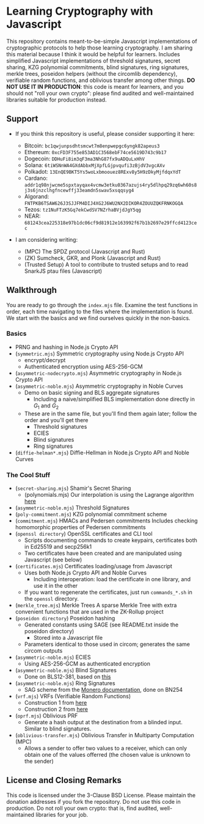 # Learning Cryptography with Javascript

This repository contains meant-to-be-simple Javascript implementations of cryptographic protocols to help those learning cryptography. I am sharing this material because I think it would be helpful for learners. Includes simplified Javascript implementations of threshold signatures, secret sharing, KZG polynomial commitments, blind signatures, ring signatures, merkle trees, poseidon helpers (without the circomlib dependency), verifiable random functions, and oblivious transfer among other things. **DO NOT USE IT IN PRODUCTION**: this code is meant for learners, and you should not "roll your own crypto": please find audited and well-maintained libraries suitable for production instead.

## Support
- If you think this repository is useful, please consider supporting it here:
	- Bitcoin: ```bc1qwjunpsdhtsmcwt7m8enpwepgc6yngk82apeus3```
	- Ethereum: ```0xcFD3F755e853AD1C3568ebF74ce5619D743c9b17```
	- Dogecoin: ```DDHuFi8im3qF3ma3NhG87fx9uADQuLxHhV```
	- Solana: ```6tiWSNnWA4GXdAbbxMjXpfLGjpvqufi3zBjdV3vgcAXv```
	- Polkadot: ```13EnQE9BKT5Ys5woLxbmoouez8RExv8y5H9zDkyMjfdqxYdT```
	- Cardano: ```addr1q98njwcme5spxtayqax4vcmw3etku0367azujs4ry5dlhpq29zq6wh60s8j3s6jnzclhgfncewffj33eamdn5swav5xsqqsyg4```
	- Algorand: ```FNTPKB6TSAW626J3SJJFM4DIJ4XG2J6WU2NX2DIKOR4ZOUUZQKFRNKOGQA```
	- Tezos: ```tz1NuFTzK5Gq7ekCwdSV7NZrhaBVjdJgY5qg```
	- NEAR: ```681243cea225318e97b1dc06cf9d81912e163992f67b1b2697e29ffcd4123cec```

- I am considering writing:
	- (MPC) The SPDZ protocol (Javascript and Rust)
	- (ZK) Sumcheck, GKR, and Plonk (Javascript and Rust)
	- (Trusted Setup) A tool to contribute to trusted setups and to read SnarkJS ptau files (Javascript)

## Walkthrough

You are ready to go through the ```index.mjs``` file. Examine the test functions in order, each time navigating to the files where the implementation is found. We start with the basics and we find ourselves quickly in the non-basics.

### Basics

- PRNG and hashing in Node.js Crypto API
- (```symmetric.mjs```) Symmetric cryptography using Node.js Crypto API
	* encrypt/decrypt
	* Authenticated encryption using AES-256-GCM
- (```asymmetric-nodecrypto.mjs```) Asymmetric cryptography in Node.js Crypto API
- (```asymmetric-noble.mjs```) Asymmetric cryptography in Noble Curves
	* Demo on basic signing and BLS aggregate signatures
		- Including a naive/simplified BLS implementation done directly in $G_1$ and $G_2$
	* These are in the same file, but you'll find them again later; follow the order and you'll get there
		- Threshold signatures
		- ECIES
		- Blind signatures
		- Ring signatures
- (```diffie-helman*.mjs```) Diffie-Hellman in Node.js Crypto API and Noble Curves

### The Cool Stuff
- (```secret-sharing.mjs```) Shamir's Secret Sharing
	- (polynomials.mjs) Our interpolation is using the Lagrange algorithm [here](https://en.wikipedia.org/wiki/Lagrange_polynomial)
- (```asymmetric-noble.mjs```) Threshold Signatures
- (```poly-commitment.mjs```) KZG polynomial commitment scheme
- (```commitment.mjs```) HMACs and Pedersen commitments
	Includes checking homomorphic properties of Pedersen commitments
- (```openssl directory```) OpenSSL certificates and CLI tool
	- Scripts documenting commands to create keypairs, certificates both in Ed25519 and secp256k1
	- Two certificates have been created and are manipulated using Javascript (see below)
- (```certificates.mjs```) Certificates loading/usage from Javascript
	- Uses both Node.js Crypto API and Noble Curves
	  * Including interoperation: load the certificate in one library, and use it in the other
	- If you want to regenerate the certificates, just run ```commands_*.sh``` in the ```openssl``` directory.
- (```merkle_tree.mjs```) Merkle Trees
	A sparse Merkle Tree with extra convenient functions that are used in the ZK-Rollup project
- (```poseidon directory```) Poseidon hashing
	- Generated constants using SAGE (see README.txt inside the poseidon directory)
	  * Stored into a Javascript file
	- Parameters identical to those used in circom; generates the same circom outputs
- (```asymmetric-noble.mjs```) ECIES
	- Using AES-256-GCM as authenticated encryption
- (```asymmetric-noble.mjs```) Blind Signatures
	- Done on BLS12-381, based on [this](https://eprint.iacr.org/2002/118)
- (```asymmetric-noble.mjs```) Ring Signatures
	- SAG scheme from the [Monero documentation](https://web.getmonero.org/library/), done on BN254
- (```vrf.mjs```) VRFs (Verifiable Random Functions)
	- Construction 1 from [here](https://docs.harmony.one/home/developers/harmony-specifics/tools/harmony-vrf)
	- Construction 2 from [here](https://eprint.iacr.org/2017/099.pdf)
- (```oprf.mjs```) Oblivious PRF
	- Generate a hash output at the destination from a blinded input. Similar to blind signatures.
- (```oblivious-transfer.mjs```) Oblivious Transfer in Multiparty Computation (MPC)
	- Allows a sender to offer two values to a receiver, which can only obtain one of the values offerred (the chosen value is unknown to the sender)

## License and Closing Remarks

This code is licensed under the 3-Clause BSD License. Please maintain the donation addresses if you fork the repository. Do not use this code in production. Do not roll your own crypto: that is, find audited, well-maintained libraries for your job.